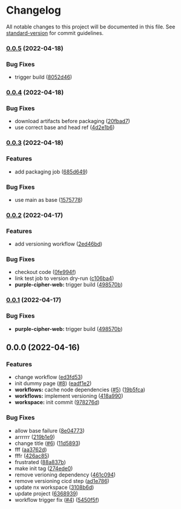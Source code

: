 # Changelog

All notable changes to this project will be documented in this file. See [standard-version](https://github.com/conventional-changelog/standard-version) for commit guidelines.

### [0.0.5](https://github.com/PurpleCipher/purplecipherorg/compare/v0.0.4...v0.0.5) (2022-04-18)


### Bug Fixes

* trigger build ([8052d46](https://github.com/PurpleCipher/purplecipherorg/commit/8052d46b42e0eda9a69ccecf61487c8ce328b6aa))

### [0.0.4](https://github.com/PurpleCipher/purplecipherorg/compare/v0.0.3...v0.0.4) (2022-04-18)


### Bug Fixes

* download artifacts before packaging ([20fbad7](https://github.com/PurpleCipher/purplecipherorg/commit/20fbad7539410aaf5f8da689d4507aa47dad81f0))
* use correct base and head ref ([4d2e1b6](https://github.com/PurpleCipher/purplecipherorg/commit/4d2e1b6de5391eaed433bbcf831e7203d3d3aa0c))

### [0.0.3](https://github.com/PurpleCipher/purplecipherorg/compare/v0.0.2...v0.0.3) (2022-04-18)


### Features

* add packaging job ([685d649](https://github.com/PurpleCipher/purplecipherorg/commit/685d64963eb8a650f7440dd5551dcbb70b6f92e1))


### Bug Fixes

* use main as base ([1575778](https://github.com/PurpleCipher/purplecipherorg/commit/1575778516c0ea171ac20c44cb3fe3d0f97b6a16))

### [0.0.2](https://github.com/PurpleCipher/purplecipherorg/compare/v0.0.0...v0.0.2) (2022-04-17)


### Features

* add versioning workflow ([2ed46bd](https://github.com/PurpleCipher/purplecipherorg/commit/2ed46bdc4c241925dbef45ebecc32c798c69bf99))


### Bug Fixes

* checkout code ([0fe994f](https://github.com/PurpleCipher/purplecipherorg/commit/0fe994f8ae2fd950b2d13907e8af07f7db5958a4))
* link test job to version dry-run ([c106ba4](https://github.com/PurpleCipher/purplecipherorg/commit/c106ba41eeaa3e79abed926e3abda9f64b6f42d3))
* **purple-cipher-web:** trigger build ([498570b](https://github.com/PurpleCipher/purplecipherorg/commit/498570b5c7e51f06323d027cae982f9c5e52d001))

### [0.0.1](https://github.com/PurpleCipher/purplecipherorg/compare/v0.0.0...v0.0.1) (2022-04-17)


### Bug Fixes

* **purple-cipher-web:** trigger build ([498570b](https://github.com/PurpleCipher/purplecipherorg/commit/498570b5c7e51f06323d027cae982f9c5e52d001))

## 0.0.0 (2022-04-16)


### Features

* change workflow ([ed3fd53](https://github.com/PurpleCipher/purplecipherorg/commit/ed3fd539ec82d46c99e05ee8eb63ef1c3e3bdd37))
* init dummy page ([#8](https://github.com/PurpleCipher/purplecipherorg/issues/8)) ([eadf1e2](https://github.com/PurpleCipher/purplecipherorg/commit/eadf1e215524bfa66a0457fc0179454098eeb323))
* **workflows:** cache node dependencies ([#5](https://github.com/PurpleCipher/purplecipherorg/issues/5)) ([19b5fca](https://github.com/PurpleCipher/purplecipherorg/commit/19b5fca46985278b3f46a8f738dd104b8a1c615d))
* **workflows:** implement versioning ([418a990](https://github.com/PurpleCipher/purplecipherorg/commit/418a990d98242a8d684ebcad61c7054207142b23))
* **workspace:** init commit ([978276d](https://github.com/PurpleCipher/purplecipherorg/commit/978276d8d51c77601b0f1cc89cf2958a4e5602a3))


### Bug Fixes

* allow base failure ([8e04773](https://github.com/PurpleCipher/purplecipherorg/commit/8e04773474ee579cecadeb5531d3ddcdb37f4ccd))
* arrrrrr ([219b1e9](https://github.com/PurpleCipher/purplecipherorg/commit/219b1e912876c76920eec47c68f63001bdf9e7b5))
* change title ([#6](https://github.com/PurpleCipher/purplecipherorg/issues/6)) ([11d5893](https://github.com/PurpleCipher/purplecipherorg/commit/11d58933b4d6b6fe31745be92ad66cf88a6ed012))
* fff ([aa3762d](https://github.com/PurpleCipher/purplecipherorg/commit/aa3762d93c589b8371b971346792dd18e02031f5))
* fffr ([426ac85](https://github.com/PurpleCipher/purplecipherorg/commit/426ac85513b2404dab9b4dcae4d08f2d2ec75052))
* frustrated ([88a837b](https://github.com/PurpleCipher/purplecipherorg/commit/88a837b3402b787133c0ad9e0b91b9d105ffecbd))
* make init tag ([274ede0](https://github.com/PurpleCipher/purplecipherorg/commit/274ede094beeb709cc9680f38889fbca3126bd51))
* remove verioning dependency ([461c094](https://github.com/PurpleCipher/purplecipherorg/commit/461c094efcf0e4a10e5c9507599b5b0f58d807da))
* remove versioning cicd step ([ad1e786](https://github.com/PurpleCipher/purplecipherorg/commit/ad1e7863dc6a531acfb9ba403d54768010e9393f))
* update nx workspace ([3108b6d](https://github.com/PurpleCipher/purplecipherorg/commit/3108b6d4a46ec202f0a488bb5dc44d3e11cb0a09))
* update project ([6368939](https://github.com/PurpleCipher/purplecipherorg/commit/6368939039cb0aa2c19ee0dfcc2be9e41f2eced7))
* workflow trigger fix ([#4](https://github.com/PurpleCipher/purplecipherorg/issues/4)) ([5450f5f](https://github.com/PurpleCipher/purplecipherorg/commit/5450f5f8435f936e8145eb25c9b1a2a14d17dc0d))
